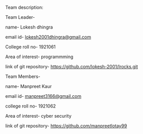 Team description: 

Team Leader- 

name- Lokesh dhingra 

email id- lokesh2001dhingra@gmail.com 

College roll no- 1921061 

Area of interest- programmming 

link of git repository- https://github.com/lokesh-2001/lrocks.git

Team Members-

name- Manpreet Kaur 

email id- manpreet3166@gmail.com 

college roll no- 1921062 

Area of interest- cyber security 

link of git repository- https://github.com/manpreetlotay99
